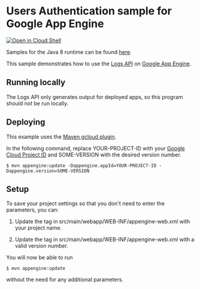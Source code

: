 # Users Authentication sample for Google App Engine

<a href="https://console.cloud.google.com/cloudshell/open?git_repo=https://github.com/GoogleCloudPlatform/java-docs-samples&page=editor&open_in_editor=appengine/logs/README.md">
<img alt="Open in Cloud Shell" src ="http://gstatic.com/cloudssh/images/open-btn.png"></a>


Samples for the Java 8 runtime can be found [here](/appengine-java8).

This sample demonstrates how to use the [Logs API][log-docs] on [Google App
Engine][ae-docs].

[log-docs]: https://cloud.google.com/appengine/docs/java/logs/
[ae-docs]: https://cloud.google.com/appengine/docs/java/

## Running locally

The Logs API only generates output for deployed apps, so this program should not be run locally.

## Deploying

This example uses the
[Maven gcloud plugin](https://cloud.google.com/appengine/docs/java/managed-vms/maven).

In the following command, replace YOUR-PROJECT-ID with your
[Google Cloud Project ID](https://support.google.com/cloud/answer/6158840) and SOME-VERSION with the desired version number.

    $ mvn appengine:update -Dappengine.appId=YOUR-PROJECT-ID -Dappengine.version=SOME-VERSION

## Setup
To save your project settings so that you don't need to enter the
 parameters, you can:

1. Update the <application> tag in src/main/webapp/WEB-INF/appengine-web.xml
   with your project name.

2. Update the <version> tag in src/main/webapp/WEB-INF/appengine-web.xml
   with a valid version number.


You will now be able to run

    $ mvn appengine:update

without the need for any additional parameters.

